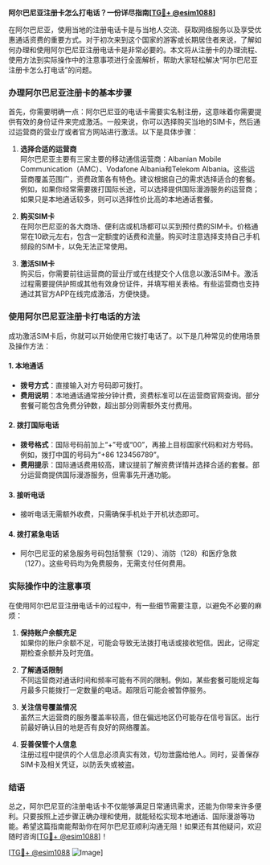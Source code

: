 **阿尔巴尼亚注册卡怎么打电话？一份详尽指南[[TG💪+ @esim1088](https://t.me/s/esim1088)]**

在阿尔巴尼亚，使用当地的注册电话卡是与当地人交流、获取网络服务以及享受优惠通话资费的重要方式。对于初次来到这个国家的游客或长期居住者来说，了解如何办理和使用阿尔巴尼亚注册电话卡是非常必要的。本文将从注册卡的办理流程、使用方法到实际操作中的注意事项进行全面解析，帮助大家轻松解决“阿尔巴尼亚注册卡怎么打电话”的问题。

### 办理阿尔巴尼亚注册卡的基本步骤

首先，你需要明确一点：阿尔巴尼亚的电话卡需要实名制注册，这意味着你需要提供有效的身份证件来完成激活。一般来说，你可以选择购买当地的SIM卡，然后通过运营商的营业厅或者官方网站进行激活。以下是具体步骤：

1. **选择合适的运营商**  
   阿尔巴尼亚主要有三家主要的移动通信运营商：Albanian Mobile Communication（AMC）、Vodafone Albania和Telekom Albania。这些运营商覆盖范围广，资费政策各有特色。建议根据自己的需求选择适合的套餐。例如，如果你经常需要拨打国际长途，可以选择提供国际漫游服务的运营商；如果只是本地通话较多，则可以选择性价比高的本地通话套餐。

2. **购买SIM卡**  
   在阿尔巴尼亚的各大商场、便利店或机场都可以买到预付费的SIM卡。价格通常在10欧元左右，包含一定额度的话费和流量。购买时注意选择支持自己手机频段的SIM卡，以免无法正常使用。

3. **激活SIM卡**  
   购买后，你需要前往运营商的营业厅或在线提交个人信息以激活SIM卡。激活过程需要提供护照或其他有效身份证件，并填写相关表格。有些运营商也支持通过其官方APP在线完成激活，方便快捷。

### 使用阿尔巴尼亚注册卡打电话的方法

成功激活SIM卡后，你就可以开始使用它拨打电话了。以下是几种常见的使用场景及操作方法：

#### 1. **本地通话**
   - **拨号方式**：直接输入对方号码即可拨打。
   - **费用说明**：本地通话通常按分钟计费，资费标准可以在运营商官网查询。部分套餐可能包含免费分钟数，超出部分则需额外支付费用。

#### 2. **拨打国际电话**
   - **拨号格式**：国际号码前加上“+”号或“00”，再接上目标国家代码和对方号码。例如，拨打中国的号码为“+86 123456789”。
   - **费用提示**：国际通话费用较高，建议提前了解资费详情并选择合适的套餐。部分运营商提供国际漫游服务，但需事先开通功能。

#### 3. **接听电话**
   - 接听电话无需额外收费，只需确保手机处于开机状态即可。

#### 4. **拨打紧急电话**
   - 阿尔巴尼亚的紧急服务号码包括警察（129）、消防（128）和医疗急救（127）。这些号码均为免费服务，无需支付任何费用。

### 实际操作中的注意事项

在使用阿尔巴尼亚注册电话卡的过程中，有一些细节需要注意，以避免不必要的麻烦：

1. **保持账户余额充足**  
   如果你的账户余额不足，可能会导致无法拨打电话或接收短信。因此，记得定期检查余额并及时充值。

2. **了解通话限制**  
   不同运营商对通话时间和频率可能有不同的限制。例如，某些套餐可能规定每月最多只能拨打一定数量的电话。超限后可能会被暂停服务。

3. **关注信号覆盖情况**  
   虽然三大运营商的服务覆盖率较高，但在偏远地区仍可能存在信号盲区。出行前最好确认目的地是否有良好的网络覆盖。

4. **妥善保管个人信息**  
   注册过程中提供的个人信息必须真实有效，切勿泄露给他人。同时，妥善保存SIM卡及相关凭证，以防丢失或被盗。

### 结语

总之，阿尔巴尼亚的注册电话卡不仅能够满足日常通讯需求，还能为你带来许多便利。只要按照上述步骤正确办理和使用，就能轻松实现本地通话、国际漫游等功能。希望这篇指南能帮助你在阿尔巴尼亚顺利沟通无阻！如果还有其他疑问，欢迎随时咨询[[TG💪+ @esim1088](https://t.me/s/esim1088)]！

[[TG💪+ @esim1088](https://t.me/s/esim1088) ![Image](https://i.postimg.cc/4NQfJmqS/Snipaste-2025-05-13-00-14-12.png)]